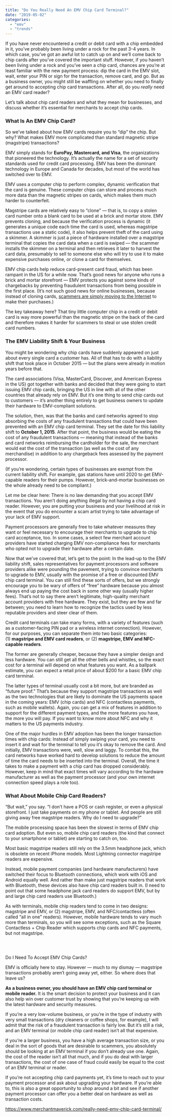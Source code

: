 ```yaml
---
title: "Do You Really Need An EMV Chip Card Terminal?"
date: "2019-05-02"
categories: 
  - "emv"
  - "trends"
---
```


If you have never encountered a credit or debit card with a chip embedded in it, you’ve probably been living under a rock for the past 3-4 years. In which case, you’ve got an awful lot to catch up on and we’ll come back to chip cards after you’ve covered the important stuff. However, if you haven’t been living under a rock and you’ve seen a chip card, chances are you’re at least familiar with the new payment process: dip the card in the EMV slot, wait, enter your PIN or sign for the transaction, remove card, and go. But as a business owner, you might still be waffling on whether you need to finally get around to accepting chip card transactions. After all, do you _really_ need an EMV card reader?

Let’s talk about chip card readers and what they mean for businesses, and discuss whether it’s essential for merchants to accept chip cards.

### What Is An EMV Chip Card?

So we’ve talked about how EMV cards require you to “dip” the chip. But why? What makes EMV more complicated than standard magnetic stripe (magstripe) transactions?

EMV simply stands for **EuroPay, Mastercard, and Visa**, the organizations that pioneered the technology. It’s actually the name for a set of security standards used for credit card processing. EMV has been the dominant technology in Europe and Canada for decades, but most of the world has switched over to EMV.

EMV uses a computer chip to perform complex, dynamic verification that the card is genuine. These computer chips can store and process much more data than the magnetic stripes on cards, which makes them much harder to counterfeit.

Magstripe cards are relatively easy to “clone” — that is, to copy a stolen card number onto a blank card to be used at a brick and mortar store. EMV prevents cloning, and because the verification process is dynamic (it generates a unique code each time the card is used, whereas magstripe transactions use a static code), it also helps prevent theft of the card using a skimmer. A skimmer is just a piece of hardware installed over a magstripe terminal that copies the card data when a card is swiped — the scammer installs the skimmer on a terminal and then retrieves it later to harvest the card data, presumably to sell to someone else who will try to use it to make expensive purchases online, or clone a card for themselves.

EMV chip cards help reduce card-present card fraud, which has been rampant in the US for a while now. That’s good news for anyone who runs a brick and mortar storefront — EMV protects you against some kinds of chargebacks by preventing fraudulent transactions from being possible in the first place. (It’s not such good news for online businesses, because instead of cloning cards, [scammers are simply moving to the Internet](https://gizmodo.com/credit-cards-with-chips-are-reducing-in-store-fraud-but-1823334054) to make their purchases.)

The key takeaway here? That tiny little computer chip in a credit or debit card is way more powerful than the magnetic stripe on the back of the card and therefore makes it harder for scammers to steal or use stolen credit card numbers.

### The EMV Liability Shift & Your Business

You might be wondering why chip cards have suddenly appeared on just about every single card a customer has. All of that has to do with a liability shift that took place in October 2015 — but the plans were already in motion years before that.

The card associations (Visa, MasterCard, Discover, and American Express in the US) got together with banks and decided that they were going to start issuing EMV chip cards, bringing the US in line with all of the other countries that already rely on EMV. But it’s one thing to send chip cards out to customers — it’s another thing entirely to get business owners to update their hardware to EMV-compliant solutions.

The solution, then, was that the banks and card networks agreed to stop absorbing the costs of any fraudulent transactions that could have been prevented with an EMV chip card terminal. They set the date for this liability shift to **October 1, 2015**. After that point, the business would be eating the cost of any fraudulent transactions — meaning that instead of the banks and card networks reimbursing the cardholder for the sale, the merchant would eat the cost of the transaction (as well as the cost of any merchandise) in addition to any chargeback fees assessed by the payment processor.

(If you’re wondering, certain types of businesses are exempt from the current liability shift. For example, gas stations have until 2020 to get EMV-capable readers for their pumps. However, brick-and-mortar businesses on the whole already need to be compliant.)

Let me be clear here: There is no law demanding that you accept EMV transactions. You aren’t doing anything illegal by not having a chip card reader. However, you are putting your business and your livelihood at risk in the event that you do encounter a scam artist trying to take advantage of your lack of EMV support.

Payment processors are generally free to take whatever measures they want or feel necessary to encourage their merchants to upgrade to chip card acceptance, too. In some cases, a select few merchant account providers have started charging EMV non-compliance fees for merchants who opted not to upgrade their hardware after a certain date.

Now that we’ve covered that, let’s get to the point: In the lead-up to the EMV liability shift, sales representatives for payment processors and software providers alike were pounding the pavement, trying to convince merchants to upgrade to EMV, usually with the promise of a free or discounted EMV chip card terminal. You can still find these sorts of offers, but we strongly encourage you to be wary of offers of “free” hardware because you almost always end up paying the cost back in some other way (usually higher fees). That’s not to say there aren’t legitimate, high-quality merchant account providers with free hardware. They exist, but they are few and far between; you need to learn how to recognize the tactics used by less reputable providers and steer clear of them.

Credit card terminals can take many forms, with a variety of features (such as a customer-facing PIN pad or a wireless internet connection). However, for our purposes, you can separate them into two basic categories: (1) **magstripe and EMV card readers**, or (2) **magstripe, EMV and NFC-capable readers**.

The former are generally cheaper, because they have a simpler design and less hardware. You can still get all the other bells and whistles, so the exact cost for a terminal will depend on what features you want. As a ballpark estimate, you can expect a retail price of about $200 for a basic EMV chip card terminal.

The latter types of terminal usually cost a bit more, but are branded as “future proof.” That’s because they support magstripe transactions as well as the two technologies that are likely to dominate the US payments space in the coming years: EMV (chip cards) and NFC (contactless payments, such as mobile wallets). Again, you can get a mix of features in addition to support for the different payment types, and the more features you have, the more you will pay. If you want to know more about NFC and why it matters to the US payments industry.

One of the major hurdles in EMV adoption has been the longer transaction times with chip cards: Instead of simply swiping your card, you need to insert it and wait for the terminal to tell you it’s okay to remove the card. And initially, EMV transactions were, well, slow and laggy. To combat this, the card networks have worked hard to develop solutions to reduce the amount of time the card needs to be inserted into the terminal. Overall, the time it takes to make a payment with a chip card has dropped considerably. However, keep in mind that exact times will vary according to the hardware manufacturer as well as the payment processor (and your own internet connection speed plays a role too).

### What About Mobile Chip Card Readers?

“But wait,” you say. “I don’t have a POS or cash register, or even a physical storefront. I just take payments on my phone or tablet. And people are still giving away free magstripe readers. Why do I need to upgrade?”

The mobile processing space has been the slowest in terms of EMV chip card adoption. But even so, mobile chip card readers (the kind that connect to your smartphone or tablet) are starting to catch on, too.

Most basic magstripe readers still rely on the 3.5mm headphone jack, which is obsolete on recent iPhone models. Most Lightning connector magstripe readers are expensive.

Instead, mobile payment companies (and hardware manufacturers) have switched their focus to Bluetooth connections, which work with iOS and Android equally well. And rather than make just magstripe readers that work with Bluetooth, these devices also have chip card readers built in. (I need to point out that some headphone jack card readers do support EMV, but by and large chip card readers use Bluetooth.)

As with terminals, mobile chip readers tend to come in two designs: magstripe and EMV, or (2) magstripe, EMV, and NFC/contactless (often called “all in one” readers). However, mobile hardware tends to vary much more than terminals, so you will see some exceptions, such as the Square Contactless + Chip Reader which supports chip cards and NFC payments, but not magstripe.

###    
Do I Need To Accept EMV Chip Cards?

EMV is officially here to stay. However — much to my dismay — magstripe transactions probably aren’t going away yet, either. So where does that leave us?

**As a business owner, you should have an EMV chip card terminal or mobile reader.** It is the smart decision to protect your business and it can also help win over customer trust by showing that you’re keeping up with the latest hardware and security measures.

If you’re a very low-volume business, or you’re in the type of industry with very small transactions (dry cleaners or coffee shops, for example), I will admit that the risk of a fraudulent transaction is fairly low. But it’s still a risk, and an EMV terminal (or mobile chip card reader) isn’t all that expensive.

If you’re a larger business, you have a high average transaction size, or you deal in the sort of goods that are desirable to scammers, you absolutely should be looking at an EMV terminal if you don’t already use one. Again, the cost of the reader isn’t all that much, and if you do deal with larger transactions, the cost of one case of fraud could easily be equal to the cost of an EMV terminal or reader.

If you’re not accepting chip card payments yet, it’s time to reach out to your payment processor and ask about upgrading your hardware. If you’re able to, this is also a great opportunity to shop around a bit and see if another payment processor can offer you a better deal on hardware as well as transaction costs.

https://www.merchantmaverick.com/really-need-emv-chip-card-terminal/
